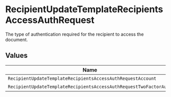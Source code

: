 # RecipientUpdateTemplateRecipientsAccessAuthRequest

The type of authentication required for the recipient to access the document.


## Values

| Name                                                              | Value                                                             |
| ----------------------------------------------------------------- | ----------------------------------------------------------------- |
| `RecipientUpdateTemplateRecipientsAccessAuthRequestAccount`       | ACCOUNT                                                           |
| `RecipientUpdateTemplateRecipientsAccessAuthRequestTwoFactorAuth` | TWO_FACTOR_AUTH                                                   |